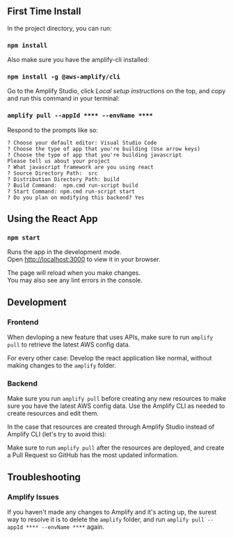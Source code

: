 ## First Time Install

In the project directory, you can run:
### `npm install`

Also make sure you have the amplify-cli installed:
### `npm install -g @aws-amplify/cli`

Go to the Amplify Studio, click _Local setup instructions_ on the top, and copy and run this command in your terminal:
### `amplify pull --appId **** --envName ****`

Respond to the prompts like so:
```
? Choose your default editor: Visual Studio Code
? Choose the type of app that you're building (Use arrow keys)
? Choose the type of app that you're building javascript
Please tell us about your project
? What javascript framework are you using react
? Source Directory Path:  src
? Distribution Directory Path: build
? Build Command:  npm.cmd run-script build
? Start Command: npm.cmd run-script start
? Do you plan on modifying this backend? Yes
```

## Using the React App

### `npm start`

Runs the app in the development mode.\
Open [http://localhost:3000](http://localhost:3000) to view it in your browser.

The page will reload when you make changes.\
You may also see any lint errors in the console.

## Development
### Frontend
When devloping a new feature that uses APIs, make sure to run `amplify pull` to retrieve the latest AWS config data.

For every other case: Develop the react application like normal, without making changes to the `amplify` folder.

### Backend
Make sure you run `amplify pull` before creating any new resources to make sure you have the latest AWS config data.
Use the Amplify CLI as needed to create resources and edit them.

In the case that resources are created through Amplify Studio instead of Amplify CLI (let's try to avoid this):

Make sure to run `amplify pull` after the resources are deployed, and create a Pull Request so GitHub has the most updated information.



## Troubleshooting
### Amplify Issues
If you haven't made any changes to Amplify and it's acting up, the surest way to resolve it is to delete the `amplify` folder, and run `amplify pull --appId **** --envName ****` again.
